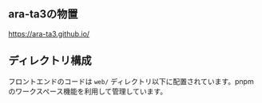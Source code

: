 ara-ta3の物置
---

https://ara-ta3.github.io/

## ディレクトリ構成

フロントエンドのコードは `web/` ディレクトリ以下に配置されています。pnpm のワークスペース機能を利用して管理しています。
